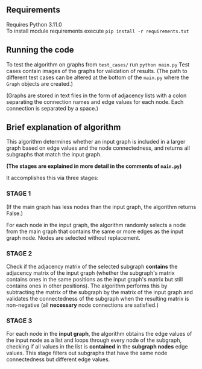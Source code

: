 ## Requirements
Requires Python 3.11.0  
To install module requirements execute `pip install -r requirements.txt`

## Running the code
To test the algorithm on graphs from `test_cases/` run `python main.py`
Test cases contain images of the graphs for validation of results.
(The path to different test cases can be altered at the bottom of
 the `main.py` where the `Graph` objects are created.)

(Graphs are stored in text files in the form of adjacency lists with a colon
 separating the connection names and edge values for each node. Each connection
 is separated by a space.)

## Brief explanation of algorithm
This algorithm determines whether an input graph is included in a larger graph
based on edge values and the node connectedness, and returns all
subgraphs that match the input graph.

**(The stages are explained in more detail in the comments of `main.py`)**

It accomplishes this via three stages:

### STAGE 1
(If the main graph has less nodes than the input graph, the algorithm
 returns False.)

For each node in the input graph, the algorithm randomly selects
a node from the main graph that contains the same or more edges as
the input graph node. Nodes are selected without replacement.

### STAGE 2
Check if the adjacency matrix of the selected subgraph
**contains** the adjacency matrix of the input graph (whether
the subgraph's matrix contains ones in the same positions as the 
input graph's matrix but still contains ones in other positions).
The algorithm performs this by subtracting the matrix of the subgraph by
the matrix of the input graph and validates the connectedness of the subgraph when
the resulting matrix is non-negative (all **necessary** node connections are satisfied.)

### STAGE 3
For each node in the **input graph**, the algorithm obtains the edge values of the input node as a list and
loops through every node of the subgraph, checking if all values in the list is **contained** in
the **subgraph nodes** edge values. This stage filters out subgraphs that have the same node connectedness
but different edge values.
